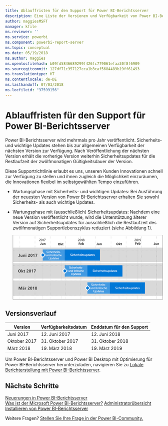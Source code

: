 ```yaml
---
title: Ablauffristen für den Support für Power BI-Berichtsserver
description: Eine Liste der Versionen und Verfügbarkeit von Power BI-Berichtsserver.
author: maggiesMSFT
manager: kfile
ms.reviewer: ''
ms.service: powerbi
ms.component: powerbi-report-server
ms.topic: conceptual
ms.date: 05/19/2018
ms.author: maggies
ms.openlocfilehash: b09fd5846689299f426fc779061efaa30f8f6909
ms.sourcegitcommit: 127df71c357127cca1b3caf5684489b19ff61493
ms.translationtype: HT
ms.contentlocale: de-DE
ms.lasthandoff: 07/03/2018
ms.locfileid: "37599156"
---
```

# <a name="support-timeline-for-power-bi-report-server"></a>Ablauffristen für den Support für Power BI-Berichtsserver
Power BI-Berichtsserver wird mehrmals pro Jahr veröffentlicht. Sicherheits- und wichtige Updates stehen bis zur allgemeinen Verfügbarkeit der nächsten Version zur Verfügung. Nach Veröffentlichung der nächsten Version erhält die vorherige Version weiterhin Sicherheitsupdates für die Restlaufzeit der zwölfmonatigen Gültigkeitsdauer der Version.

Diese Supportrichtlinie erlaubt es uns, unseren Kunden Innovationen schnell zur Verfügung zu stellen und ihnen zugleich die Möglichkeit einzuräumen, die Innovationen flexibel im selbstgewählten Tempo einzuführen.

* Wartungsphase mit Sicherheits- und wichtigen Updates: Bei Ausführung der neuesten Version von Power BI-Berichtsserver erhalten Sie sowohl Sicherheits- als auch wichtige Updates.
* Wartungsphase mit (ausschließlich) Sicherheitsupdates: Nachdem eine neue Version veröffentlicht wurde, wird die Unterstützung älterer Version auf Sicherheitsupdates für ausschließlich die Restlaufzeit des zwölfmonatigen Supportlebenszyklus reduziert (siehe Abbildung 1).

    ![Graph zur Veranschaulichung des Supportzeitraums](media/support-timeline/report-server-support-timeline-mar-2018.png)

## <a name="version-history"></a>Versionsverlauf

| **Version** | **Verfügbarkeitsdatum** | **Enddatum für den Support** |
| --- | --- | --- |
| Juni 2017 |12. Juni 2017 |12. Juni 2018 |
| Oktober 2017 |31. Oktober 2017 |31. Oktober 2018 |
| März 2018 | 19. März 2018 | 19. März 2019 |

Um Power BI-Berichtsserver und Power BI Desktop mit Optimierung für Power BI-Berichtsserver herunterzuladen, navigieren Sie zu [Lokale Berichterstellung mit Power BI-Berichtsserver](https://powerbi.microsoft.com/report-server/).

## <a name="next-steps"></a>Nächste Schritte
[Neuerungen in Power BI-Berichtsserver](whats-new.md)  
[Was ist der Microsoft Power BI-Berichtsserver?](get-started.md)
[Administratorübersicht](admin-handbook-overview.md)  
[Installieren von Power BI-Berichtsserver](install-report-server.md)  

Weitere Fragen? [Stellen Sie Ihre Frage in der Power BI-Community.](https://community.powerbi.com/)


